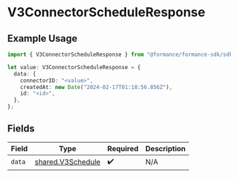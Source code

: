 # V3ConnectorScheduleResponse

## Example Usage

```typescript
import { V3ConnectorScheduleResponse } from "@formance/formance-sdk/sdk/models/shared";

let value: V3ConnectorScheduleResponse = {
  data: {
    connectorID: "<value>",
    createdAt: new Date("2024-02-17T01:18:56.856Z"),
    id: "<id>",
  },
};
```

## Fields

| Field                                                         | Type                                                          | Required                                                      | Description                                                   |
| ------------------------------------------------------------- | ------------------------------------------------------------- | ------------------------------------------------------------- | ------------------------------------------------------------- |
| `data`                                                        | [shared.V3Schedule](../../../sdk/models/shared/v3schedule.md) | :heavy_check_mark:                                            | N/A                                                           |